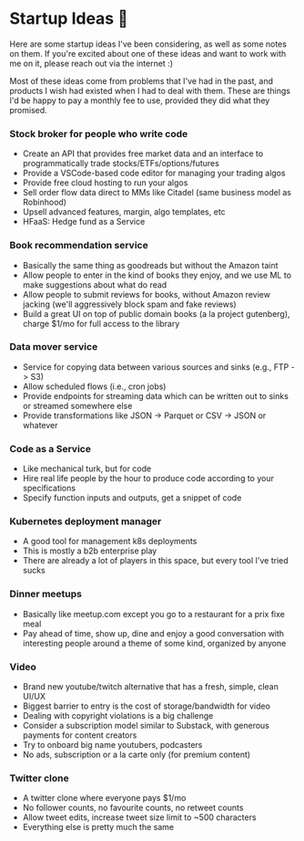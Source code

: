# Startup Ideas 🤔

Here are some startup ideas I've been considering, as well as some notes on them. If you're excited about one of these ideas and want to work with me on it, please reach out via the internet :)

Most of these ideas come from problems that I've had in the past, and products I wish had existed when I had to deal with them. These are things I'd be happy to pay a monthly fee to use, provided they did what they promised.

### Stock broker for people who write code

* Create an API that provides free market data and an interface to programmatically trade stocks/ETFs/options/futures
* Provide a VSCode-based code editor for managing your trading algos
* Provide free cloud hosting to run your algos
* Sell order flow data direct to MMs like Citadel (same business model as Robinhood)
* Upsell advanced features, margin, algo templates, etc
* HFaaS: Hedge fund as a Service

### Book recommendation service

* Basically the same thing as goodreads but without the Amazon taint
* Allow people to enter in the kind of books they enjoy, and we use ML to make suggestions about what do read
* Allow people to submit reviews for books, without Amazon review jacking (we'll aggressively block spam and fake reviews)
* Build a great UI on top of public domain books (a la project gutenberg), charge $1/mo for full access to the library

### Data mover service

* Service for copying data between various sources and sinks (e.g., FTP -> S3)
* Allow scheduled flows (i.e., cron jobs)
* Provide endpoints for streaming data which can be written out to sinks or streamed somewhere else
* Provide transformations like JSON -> Parquet or CSV -> JSON or whatever

### Code as a Service

* Like mechanical turk, but for code
* Hire real life people by the hour to produce code according to your specifications
* Specify function inputs and outputs, get a snippet of code

### Kubernetes deployment manager

* A good tool for management k8s deployments
* This is mostly a b2b enterprise play
* There are already a lot of players in this space, but every tool I've tried sucks

### Dinner meetups

* Basically like meetup.com except you go to a restaurant for a prix fixe meal
* Pay ahead of time, show up, dine and enjoy a good conversation with interesting people around a theme of some kind, organized by anyone 

### Video

* Brand new youtube/twitch alternative that has a fresh, simple, clean UI/UX
* Biggest barrier to entry is the cost of storage/bandwidth for video
* Dealing with copyright violations is a big challenge
* Consider a subscription model similar to Substack, with generous payments for content creators
* Try to onboard big name youtubers, podcasters
* No ads, subscription or a la carte only (for premium content)

### Twitter clone

* A twitter clone where everyone pays $1/mo
* No follower counts, no favourite counts, no retweet counts
* Allow tweet edits, increase tweet size limit to ~500 characters
* Everything else is pretty much the same
